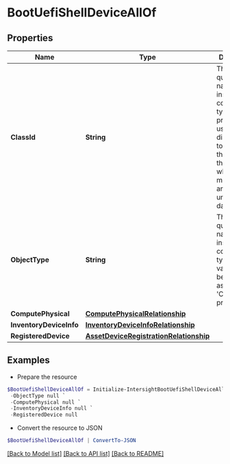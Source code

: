 # BootUefiShellDeviceAllOf
## Properties

Name | Type | Description | Notes
------------ | ------------- | ------------- | -------------
**ClassId** | **String** | The fully-qualified name of the instantiated, concrete type. This property is used as a discriminator to identify the type of the payload when marshaling and unmarshaling data. | [default to "boot.UefiShellDevice"]
**ObjectType** | **String** | The fully-qualified name of the instantiated, concrete type. The value should be the same as the &#39;ClassId&#39; property. | [default to "boot.UefiShellDevice"]
**ComputePhysical** | [**ComputePhysicalRelationship**](ComputePhysicalRelationship.md) |  | [optional] 
**InventoryDeviceInfo** | [**InventoryDeviceInfoRelationship**](InventoryDeviceInfoRelationship.md) |  | [optional] 
**RegisteredDevice** | [**AssetDeviceRegistrationRelationship**](AssetDeviceRegistrationRelationship.md) |  | [optional] 

## Examples

- Prepare the resource
```powershell
$BootUefiShellDeviceAllOf = Initialize-IntersightBootUefiShellDeviceAllOf  -ClassId null `
 -ObjectType null `
 -ComputePhysical null `
 -InventoryDeviceInfo null `
 -RegisteredDevice null
```

- Convert the resource to JSON
```powershell
$BootUefiShellDeviceAllOf | ConvertTo-JSON
```

[[Back to Model list]](../README.md#documentation-for-models) [[Back to API list]](../README.md#documentation-for-api-endpoints) [[Back to README]](../README.md)

